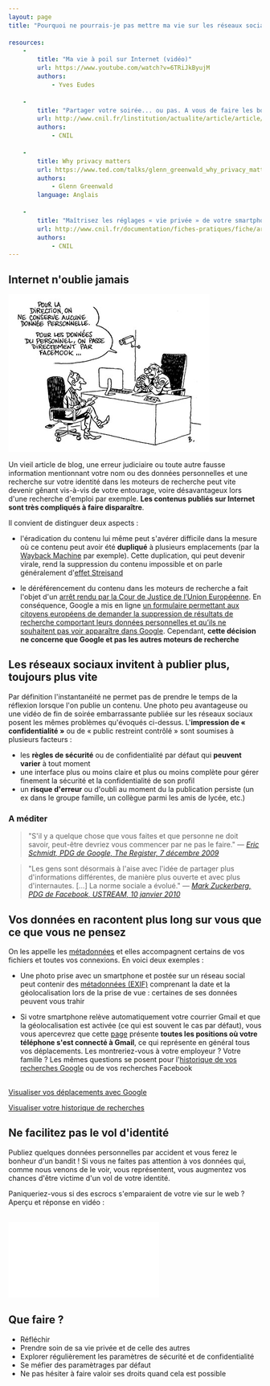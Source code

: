```yaml
---
layout: page
title: "Pourquoi ne pourrais-je pas mettre ma vie sur les réseaux sociaux ?"

resources:
    -
        title: "Ma vie à poil sur Internet (vidéo)"
        url: https://www.youtube.com/watch?v=6TRiJkByujM
        authors:
            - Yves Eudes

    -
        title: "Partager votre soirée... ou pas. A vous de faire les bons choix !"
        url: http://www.cnil.fr/linstitution/actualite/article/article/partager-votre-soiree-ou-pas-a-vous-de-faire-les-bons-choix/
        authors:
            - CNIL

    -
        title: Why privacy matters
        url: https://www.ted.com/talks/glenn_greenwald_why_privacy_matters#t-405043
        authors:
            - Glenn Greenwald
        language: Anglais

    -
        title: "Maîtrisez les réglages « vie privée » de votre smartphone"
        url: http://www.cnil.fr/documentation/fiches-pratiques/fiche/article/maitrisez-les-reglages-vie-privee-de-votre-smartphone/
        authors:
            - CNIL
---
```


<h2><i class="glyphicon glyphicon-hand-right" aria-hidden="true"></i> Internet n'oublie jamais</h2>

<img src="/images/facebook-employeur.jpg" class="pull-right img-responsive floating-image img-thumbnail">

Un vieil article de blog, une erreur judiciaire ou toute autre fausse
information mentionnant votre nom ou des données personnelles et une recherche
sur votre identité dans les moteurs de recherche peut vite devenir gênant
vis-à-vis de votre entourage, voire désavantageux lors d'une recherche d'emploi
par exemple. **Les contenus publiés sur Internet sont très compliqués à faire
disparaître**.

Il convient de distinguer deux aspects :

- l'éradication du contenu lui même peut s'avérer difficile dans la mesure où
  ce contenu peut avoir été **dupliqué** à plusieurs emplacements (par la
  [Wayback Machine](http://archive.org/web/) par exemple). Cette duplication,
  qui peut devenir virale, rend la suppression du contenu impossible et on
  parle généralement d'[effet
  Streisand](http://fr.wikipedia.org/wiki/Effet_Streisand)

- le déréférencement du contenu dans les moteurs de recherche a fait l'objet
  d'un [arrêt rendu par la Cour de Justice de l’Union
  Européenne](http://curia.europa.eu/jcms/upload/docs/application/pdf/2014-05/cp140070fr.pdf).
  En conséquence, Google a mis en ligne [un formulaire permettant aux citoyens
  européens de demander la suppression de résultats de recherche comportant
  leurs données personnelles et qu’ils ne souhaitent pas voir apparaître dans
  Google](https://support.google.com/legal/contact/lr_eudpa?product=websearch&hl=fr).
  Cependant, **cette décision ne concerne que Google et pas les autres moteurs de
  recherche**

<h2><i class="glyphicon glyphicon-hand-right" aria-hidden="true"></i> Les réseaux sociaux invitent à publier plus, toujours plus vite</h2>

Par définition l'instantanéité ne permet pas de prendre le temps de la
réflexion lorsque l'on publie un contenu. Une photo peu avantageuse ou une
vidéo de fin de soirée embarrassante publiée sur les réseaux sociaux posent les
mêmes problèmes qu'évoqués ci-dessus. L'**impression de « confidentialité »**
ou de « public restreint contrôlé » sont soumises à plusieurs facteurs :

- les **règles de sécurité** ou de confidentialité par défaut qui **peuvent
  varier** à tout moment
- une interface plus ou moins claire et plus ou moins complète pour gérer
  finement la sécurité et la confidentialité de son profil
- un **risque d'erreur** ou d'oubli au moment du la publication persiste (un ex
  dans le groupe famille, un collègue parmi les amis de lycée, etc.)

<h3>A méditer</h3>

> "S'il y a quelque chose que vous faites et que personne ne doit savoir,
> peut-être devriez vous commencer par ne pas le faire." &mdash; [_Eric Schmidt,
> PDG de Google, The Register, 7 décembre
> 2009_](http://www.theregister.co.uk/2009/12/07/schmidt_on_privacy/)

<p></p>

> "Les gens sont désormais à l'aise avec l'idée de partager plus d'informations
> différentes, de manière plus ouverte et avec plus d'internautes. [...] La
> norme sociale a évolué." &mdash; [_Mark Zuckerberg, PDG de Facebook, USTREAM,
> 10 janvier
> 2010_](http://www.lemonde.fr/technologies/article/2010/01/11/pour-le-fondateur-de-facebook-la-protection-de-la-vie-privee-n-est-plus-la-norme_1289944_651865.html)

<h2><i class="glyphicon glyphicon-hand-right" aria-hidden="true"></i> Vos données en racontent plus long sur vous que ce que vous ne pensez</h2>

On les appelle les
[métadonnées](https://fr.wikipedia.org/wiki/M%C3%A9tadonn%C3%A9e) et elles
accompagnent certains de vos fichiers et toutes vos connexions. En voici deux
exemples :

- Une photo prise avec un smartphone et postée sur un réseau social peut
  contenir des <a href="http://regex.info/exif.cgi">métadonnées (EXIF)</a>
  comprenant la date et la géolocalisation lors de la prise de vue : certaines
  de ses données peuvent vous trahir

- Si votre smartphone relève automatiquement votre courrier Gmail et que la
  géolocalisation est activée (ce qui est souvent le cas par défaut), vous vous
  apercevrez que cette <a
  href="https://maps.google.com/locationhistory/b/0">page</a> présente **toutes
  les positions où votre téléphone s'est connecté à Gmail**, ce qui représente
  en général tous vos déplacements. Les montreriez-vous à votre employeur ?
  Votre famille ? Les mêmes questions se posent pour l'<a
  href="https://history.google.com/history/">historique de vos recherches
  Google</a> ou de vos recherches Facebook

<p class="text-center">
    <br>
    <a href="https://maps.google.com/locationhistory/b/0" target="_blank" class="btn btn-lg btn-danger">Visualiser vos déplacements avec Google</a>
</p>
<p class="text-center">
    <a href="https://history.google.com/history/" target="_blank" class="btn btn-lg btn-danger">Visualiser votre historique de recherches</a>
</p>

<h2><i class="glyphicon glyphicon-hand-right" aria-hidden="true"></i> Ne facilitez pas le vol d'identité</h2>

Publiez quelques données personnelles par accident et vous ferez le bonheur
d'un bandit ! Si vous ne faites pas attention à vos données qui, comme nous
venons de le voir, vous représentent, vous augmentez vos chances d'être victime
d'un vol de votre identité.

Paniqueriez-vous si des escrocs s'emparaient de votre vie sur le web ? Aperçu
et réponse en vidéo :
<br><br>

<div class="row">
    <div class="col-md-12 text-center youtube">
        <iframe src="//www.youtube.com/embed/E1htQOYEaDU" frameborder="0" allowfullscreen></iframe>
    </div>
</div>

<h2><i class="glyphicon glyphicon-hand-right" aria-hidden="true"></i> Que faire ?</h2>

- Réfléchir
- Prendre soin de sa vie privée et de celle des autres
- Explorer régulièrement les paramètres de sécurité et de confidentialité
- Se méfier des paramètrages par défaut
- Ne pas hésiter à faire valoir ses droits quand cela est possible
